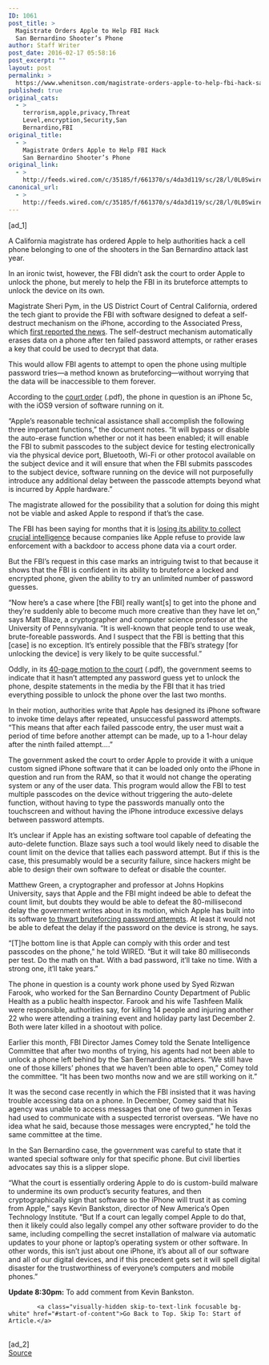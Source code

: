 ```yaml
---
ID: 1061
post_title: >
  Magistrate Orders Apple to Help FBI Hack
  San Bernardino Shooter’s Phone
author: Staff Writer
post_date: 2016-02-17 05:58:16
post_excerpt: ""
layout: post
permalink: >
  https://www.whenitson.com/magistrate-orders-apple-to-help-fbi-hack-san-bernardino-shooters-phone/
published: true
original_cats:
  - >
    terrorism,apple,privacy,Threat
    Level,encryption,Security,San
    Bernardino,FBI
original_title:
  - >
    Magistrate Orders Apple to Help FBI Hack
    San Bernardino Shooter’s Phone
original_link:
  - >
    http://feeds.wired.com/c/35185/f/661370/s/4da3d119/sc/28/l/0L0Swired0N0C20A160C0A20Cmagistrate0Eorders0Eapple0Eto0Ehelp0Efbi0Ehack0Ephone0Eof0Esan0Ebernardino0Eshooter0C/story01.htm
canonical_url:
  - >
    http://feeds.wired.com/c/35185/f/661370/s/4da3d119/sc/28/l/0L0Swired0N0C20A160C0A20Cmagistrate0Eorders0Eapple0Eto0Ehelp0Efbi0Ehack0Ephone0Eof0Esan0Ebernardino0Eshooter0C/story01.htm
---
```

 [ad_1]
<br><div id=""><p>A California magistrate has ordered Apple to help authorities hack a cell phone belonging to one of the shooters in the San Bernardino attack last year.</p>
<p>In an ironic twist, however, the FBI didn’t ask the court to order Apple to unlock the phone, but merely to help the FBI in its bruteforce attempts to unlock the device on its own.</p>
<p>Magistrate Sheri Pym, in the US District Court of Central California, ordered the tech giant to provide the FBI with software designed to defeat a self-destruct mechanism on the iPhone, according to the Associated Press, which <a href="http://bigstory.ap.org/article/145860f91b854a709c1a47190563c86e/judge-apple-must-help-us-hack-san-bernardino-killers-phone">first reported the news</a>. The self-destruct mechanism automatically erases data on a phone after ten failed password attempts, or rather erases a key that could be used to decrypt that data.</p>
<p>This would allow FBI agents to attempt to open the phone using multiple password tries—a method known as bruteforcing—without worrying that the data will be inaccessible to them forever.</p>
<p>According to the <a href="https://assets.documentcloud.org/documents/2714001/SB-Shooter-Order-Compelling-Apple-Asst-iPhone.pdf">court order</a> (.pdf), the phone in question is an iPhone 5c, with the iOS9 version of software running on it.</p>
<p>“Apple’s reasonable technical assistance shall accomplish the following three important functions,” the document notes. “It will bypass or disable the auto-erase function whether or not it has been enabled; it will enable the FBI to submit passcodes to the subject device for testing electronically via the physical device port, Bluetooth, Wi-Fi or other protocol available on the subject device and it will ensure that when the FBI submits passcodes to the subject device, software running on the device will not purposefully introduce any additional delay between the passcode attempts beyond what is incurred by Apple hardware.”</p>
<p>The magistrate allowed for the possibility that a solution for doing this might not be viable and asked Apple to respond if that’s the case.</p>
<p>The FBI has been saying for months that it is <a href="http://www.wired.com/2016/01/proposed-state-bans-on-phone-encryption-make-zero-sense/">losing its ability to collect crucial intelligence</a> because companies like Apple refuse to provide law enforcement with a backdoor to access phone data via a court order.</p>
<p>But the FBI’s request in this case marks an intriguing twist to that because it shows that the FBI is confident in its ability to bruteforce a locked and encrypted phone, given the ability to try an unlimited number of password guesses.</p>
<p>“Now here’s a case where [the FBI] really want[s] to get into the phone and they’re suddenly able to become much more creative than they have let on,” says Matt Blaze, a cryptographer and computer science professor at the University of Pennsylvania. “It is well-known that people tend to use weak, brute-foreable passwords. And I suspect that the FBI is betting that this [case] is no exception. It’s entirely possible that the FBI’s strategy [for unlocking the device] is very likely to be quite successful.”</p>
<p>Oddly, in its <a href="http://www.wired.com/wp-content/uploads/2016/02/SB-shooter-MOTION-seeking-asst-iPhone.pdf">40-page motion to the court</a> (.pdf), the government seems to indicate that it hasn’t attempted any password guess yet to unlock the phone, despite statements in the media by the FBI that it has tried everything possible to unlock the phone over the last two months.</p>
<p>In their motion, authorities write that Apple has designed its iPhone software to invoke time delays after repeated, unsuccessful password attempts. “This means that after each failed passcode entry, the user must wait a period of time before another attempt can be made, up to a 1-hour delay after the ninth failed attempt….”</p>
<p>The government asked the court to order Apple to provide it with a unique custom signed iPhone software that it can be loaded only onto the iPhone in question and run from the RAM, so that it would not change the operating system or any of the user data. This program would allow the FBI to test multiple passcodes on the device without triggering the auto-delete function, without having to type the passwords manually onto the touchscreen and without having the iPhone introduce excessive delays between password attempts.</p>
<p>It’s unclear if Apple has an existing software tool capable of defeating the auto-delete function. Blaze says such a tool would likely need to disable the count limit on the device that tallies each password attempt. But if this is the case, this presumably would be a security failure, since hackers might be able to design their own software to defeat or disable the counter.</p>
<p>Matthew Green, a cryptographer and professor at Johns Hopkins University, says that Apple and the FBI might indeed be able to defeat the count limit, but doubts they would be able to defeat the 80-millisecond delay the government writes about in its motion, which Apple has built into its software <a href="http://blog.cryptographyengineering.com/2014/10/why-cant-apple-decrypt-your-iphone.html">to thwart bruteforcing password attempts</a>. At least it would not be able to defeat the delay if the password on the device is strong, he says.</p>
<p>“[T]he bottom line is that Apple can comply with this order and test passcodes on the phone,” he told WIRED. “But it will take 80 milliseconds per test. Do the math on that. With a bad password, it’ll take no time. With a strong one, it’ll take years.”</p>
<p>The phone in question is a county work phone used by Syed Rizwan Farook, who worked for the San Bernardino County Department of Public Health as a public health inspector. Farook and his wife Tashfeen Malik were responsible, authorities say, for killing 14 people and injuring another 22 who were attending a training event and holiday party last December 2. Both were later killed in a shootout with police.</p>
<p>Earlier this month, FBI Director James Comey told the Senate Intelligence Committee that after two months of trying, his agents had not been able to unlock a phone left behind by the San Bernardino attackers. “We still have one of those killers’ phones that we haven’t been able to open,” Comey told the committee. “It has been two months now and we are still working on it.” </p>
<p>It was the second case recently in which the FBI insisted that it was having trouble accessing data on a phone. In December, Comey said that his agency was unable to access messages that one of two gunmen in Texas had used to communicate with a suspected terrorist overseas. “We have no idea what he said, because those messages were encrypted,” he told the same committee at the time. </p>
<p>In the San Bernardino case, the government was careful to state that it wanted special software only for that specific phone. But civil liberties advocates say this is a slipper slope.</p>
<p>“What the court is essentially ordering Apple to do is custom-build malware to undermine its own product’s security features, and then cryptographically sign that software so the iPhone will trust it as coming from Apple,” says Kevin Bankston,  director of New America’s Open Technology Institute. “But If a court can legally compel Apple to do that, then it likely could also legally compel any other software provider to do the same, including compelling the secret installation of malware via automatic updates to your phone or laptop’s operating system or other software. In other words, this isn’t just about one iPhone, it’s about all of our software and all of our digital devices, and if this precedent gets set it will spell digital disaster for the trustworthiness of everyone’s computers and mobile phones.”</p>
<p><strong>Update 8:30pm:</strong> To add comment from Kevin Bankston.</p>

			<a class="visually-hidden skip-to-text-link focusable bg-white" href="#start-of-content">Go Back to Top. Skip To: Start of Article.</a>

			
</div>
<br>[ad_2]
<br><a href="http://feeds.wired.com/c/35185/f/661370/s/4da3d119/sc/28/l/0L0Swired0N0C20A160C0A20Cmagistrate0Eorders0Eapple0Eto0Ehelp0Efbi0Ehack0Ephone0Eof0Esan0Ebernardino0Eshooter0C/story01.htm">Source </a>